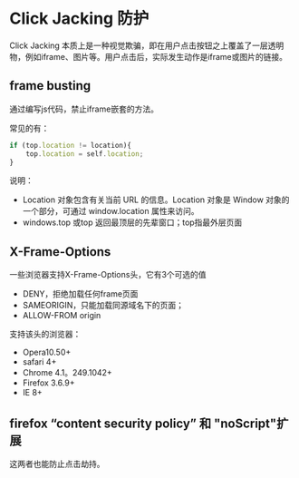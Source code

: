 # Click Jacking 防护

Click Jacking 本质上是一种视觉欺骗，即在用户点击按钮之上覆盖了一层透明物，例如iframe、图片等。用户点击后，实际发生动作是iframe或图片的链接。

## frame busting
通过编写js代码，禁止iframe嵌套的方法。

常见的有：
```js
if (top.location != location){
    top.location = self.location;
}


```

说明：
- Location 对象包含有关当前 URL 的信息。Location 对象是 Window 对象的一个部分，可通过 window.location 属性来访问。
- windows.top 或top 返回最顶层的先辈窗口；top指最外层页面

## X-Frame-Options

一些浏览器支持X-Frame-Options头，它有3个可选的值
- DENY，拒绝加载任何frame页面
- SAMEORIGIN，只能加载同源域名下的页面；
- ALLOW-FROM origin

支持该头的浏览器：
- Opera10.50+
- safari 4+
- Chrome 4.1。249.1042+
- Firefox 3.6.9+
- IE 8+

## firefox “content security policy” 和 "noScript"扩展

这两者也能防止点击劫持。